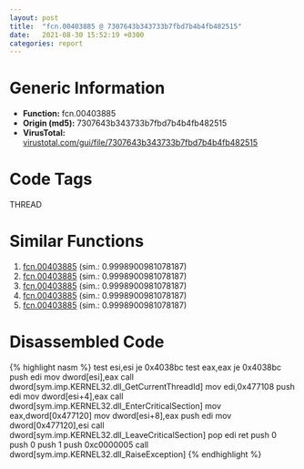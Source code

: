 ```yaml
---
layout: post
title:  "fcn.00403885 @ 7307643b343733b7fbd7b4b4fb482515"
date:   2021-08-30 15:52:19 +0300
categories: report
---
```


# Generic Information
- **Function:** fcn.00403885
- **Origin (md5):** 7307643b343733b7fbd7b4b4fb482515
- **VirusTotal:** [virustotal.com/gui/file/7307643b343733b7fbd7b4b4fb482515][virustotal_ref]

# Code Tags
<span class="tag" id="THREAD">THREAD</span>


# Similar Functions

1. [fcn.00403885][similar_1_ref] (sim.: 0.9998900981078187)
2. [fcn.00403885][similar_2_ref] (sim.: 0.9998900981078187)
3. [fcn.00403885][similar_3_ref] (sim.: 0.9998900981078187)
4. [fcn.00403885][similar_4_ref] (sim.: 0.9998900981078187)
5. [fcn.00403885][similar_5_ref] (sim.: 0.9998900981078187)


# Disassembled Code

{% highlight nasm %}
test esi,esi
je 0x4038bc
test eax,eax
je 0x4038bc
push edi
mov dword[esi],eax
call dword[sym.imp.KERNEL32.dll_GetCurrentThreadId]
mov edi,0x477108
push edi
mov dword[esi+4],eax
call dword[sym.imp.KERNEL32.dll_EnterCriticalSection]
mov eax,dword[0x477120]
mov dword[esi+8],eax
push edi
mov dword[0x477120],esi
call dword[sym.imp.KERNEL32.dll_LeaveCriticalSection]
pop edi
ret 
push 0
push 0
push 1
push 0xc0000005
call dword[sym.imp.KERNEL32.dll_RaiseException]
{% endhighlight %}


[similar_1_ref]: /report/fcn.00403885@c6d5547a6b11db0106596d8a93b709be
[similar_2_ref]: /report/fcn.00403885@3d7f25d788af3e7f7707a736ac852465
[similar_3_ref]: /report/fcn.00403885@e83552e81a6f265fd7baa50402d3d47d
[similar_4_ref]: /report/fcn.00403885@3aa98225e51cbcae2d334c8b6b4ed9fd
[similar_5_ref]: /report/fcn.00403885@e3d061f479f25b8f541d0905c967999c
[virustotal_ref]: https://www.virustotal.com/gui/file/7307643b343733b7fbd7b4b4fb482515